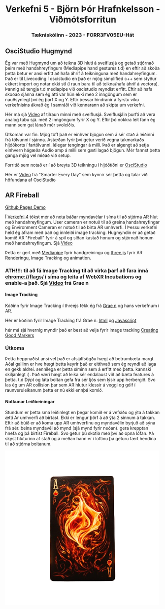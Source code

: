 <div align="center">
  <h1>Verkefni 5 - Björn Þór Hrafnkelsson - Viðmótsforritun</h1>
</div>
<div align="center">
   <h3>Tækniskólinn - 2023 -  FORR3FV05EU-Hát</h3>
</div>



## OsciStudio Hugmynd
Ég var með Hugmynd um að teikna 3D hluti á sveiflusjá og getað stjórnað þeim með handahreyfingum (Mediapipe hand gestures t.d) en eftir að skoða þetta betur er ansi erfitt að hafa áhrif á teikninguna með handahreyfingum. Það er til Livecoding í oscistudio en það er mjög simplified c++ sem styður ekkert import og notar ekki stl (í raun bara til að teikna/hafa áhrif á vectora). Þannig að tengja t.d mediapipe við oscistudio reyndist erfitt. Eftir að hafa skoðað sjánna sem ég átti var hún ekki með 2 inngöngum sem er nauðsynlegt því ég þarf X og Y. Eftir þessar hindranir á fyrstu viku verkefnisins ákvað ég í samráði við kennarann að skipta um verkefni.

Hér má sjá [Video](https://youtu.be/JaiFbfYU-Lw) af tilraun minni með sveiflusjá. Sveiflusjáin þurfti að vera analog túbu sjá. með 2 inngöngum fyrir X og Y. Eftir þó nokkra leit fann ég mann sem gat lánað mér svoleiðis.

Útkoman var fín. Mjög töff það er einhver bjögun sem á sér stað á leiðinni frá tölvunni í sjánna. Ástæðan fyrir því getur verið vegna takmarkaðs hljóðkorts í fartölvunni. lélegar tengingar á milli. Það er algengt að setja einhvern hágæða Audio amp á milli sem gæti lagað bjögun. Mér fannst þetta ganga mjög vel miðað við setup.

Forritið sem notað er í að breyta 3D teikningu í hljóðtíðni er [OsciStudio](https://oscilloscopemusic.com/software/oscistudio/)

Hér er [Video](https://www.youtube.com/watch?v=4gibcRfp4zA&t=510s) frá "Smarter Every Day" sem kynnir sér þetta og talar við höfundana af OsciStudio


## AR Fireball
[Github Pages Demo](https://bjornthor21.github.io/verk5-vidmot/)

Í [Verkefni 4](https://github.com/bjornthor21/verk4-vidmot/) tókst mér að nota báðar myndavélar í síma til að stjórna AR hlut með handahreyfingum. User cameran er notuð til að greina handahreyfingar og Environment Cameran er notuð til að birta AR umhverfi. Í Þessu verkefni held ég áfram með það og innleiði image tracking. Hugmyndin er að getað komið AR "Fireball" fyrir á spil og síðan kastað honum og stjórnað honum með handahreyfingum. Sjá [Video]()

Þetta er gert með [Mediapipe](https://developers.google.com/mediapipe/solutions/vision/gesture_recognizer) fyrir handgreiningu og [three.js](https://threejs.org/) fyrir AR Renderingu, Image Tracking og animation.

### ATH!!!: til að fá Image Tracking til að virka þarf að fara inná [chrome://flags/](chrome://flags/) í síma og leita af WebXR Incubations og enable-a það. Sjá [Video](https://youtu.be/9LwTDKWC9G0?si=YVLsu_JO_gTwyd21&t=77) frá Grae n 

#### Image Tracking
Kóðinn fyrir Image Tracking í threejs fékk ég frá [Grae n](https://github.com/graemeniedermayer/ArExperiments) og hans verkefnum í AR.

Hér er kóðinn fyrir Image Tracking frá Grae n: [html](https://github.com/graemeniedermayer/ArExperiments/blob/main/html/webxrMarker.html) og [Javascript](https://github.com/graemeniedermayer/ArExperiments/blob/main/javascript/webxrMarker.js)

hér má sjá hvernig myndir það er best að velja fyrir image tracking [Creating Good Markers](https://github.com/Carnaux/NFT-Marker-Creator/wiki/Creating-good-markers)

### Útkoma
Þetta heppnaðist ansi vel það er afsjálfsögðu hægt að betrumbæta margt. Aðal gallinn er hve hægt þetta keyrir það er eitthvað sem ég reyndi að laga en gekk aldrei. sennilega er þetta síminn sem á erfitt með þetta. kannski skiljanlegt :). Það væri hægt að leika sér endalaust við að bæta features á þetta. t.d Dýpt og láta boltan gefa frá sér ljós sem lýsir upp herbergið. Svo las ég um AR collision þar sem AR hlutur klessir á veggi og gólf í raunveruleikanum þetta er nú ekki ennþá komið.

#### Notkunar Leiðbeiningar
Stundum er þetta smá leiðinlegt en þegar komið er á vefsíðu og ýta á takkan ætti Ar umhverfi að birtast. Ekki er lengur þörf á að ýta 2 sinnum á takkan.
Eftir að búið er að koma upp AR umhverfinu og myndavélin byrjuð að sýna frá sér. beina myndavél að mynd (sjá mynd fyrir neðan). gera krepptan hnefa og þá birtist Fireball. Svo getur þú skotið með því að opna lófan. Þá skýst hluturinn af stað og á meðan hann er í loftinu þá geturu fært hendina til að stjórna boltanum.


![](https://github.com/bjornthor21/verk5-vidmot/blob/main/firecard.png)




